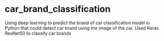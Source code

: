 # car_brand_classification
Using deep learning to predict the brand of car
classification model in Python that could detect car brand using the image of the car. 
Used Keras ResNet50 to classify car brands
